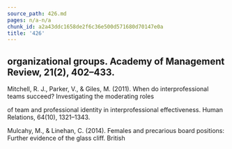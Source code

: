 ```yaml
---
source_path: 426.md
pages: n/a-n/a
chunk_id: a2a43ddc1658de2f6c36e500d571680d70147e0a
title: '426'
---
```

## organizational groups. Academy of Management Review, 21(2), 402–433.

Mitchell, R. J., Parker, V., & Giles, M. (2011). When do interprofessional teams succeed? Investigating the moderating roles

of team and professional identity in interprofessional effectiveness. Human Relations, 64(10), 1321–1343.

Mulcahy, M., & Linehan, C. (2014). Females and precarious board positions: Further evidence of the glass cliff. British
